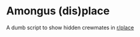 # Amongus (dis)place

A dumb script to show hidden crewmates in [r/place](https://reddit.com/r/place)